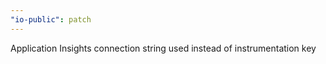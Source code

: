 ```yaml
---
"io-public": patch
---
```


Application Insights connection string used instead of instrumentation key
